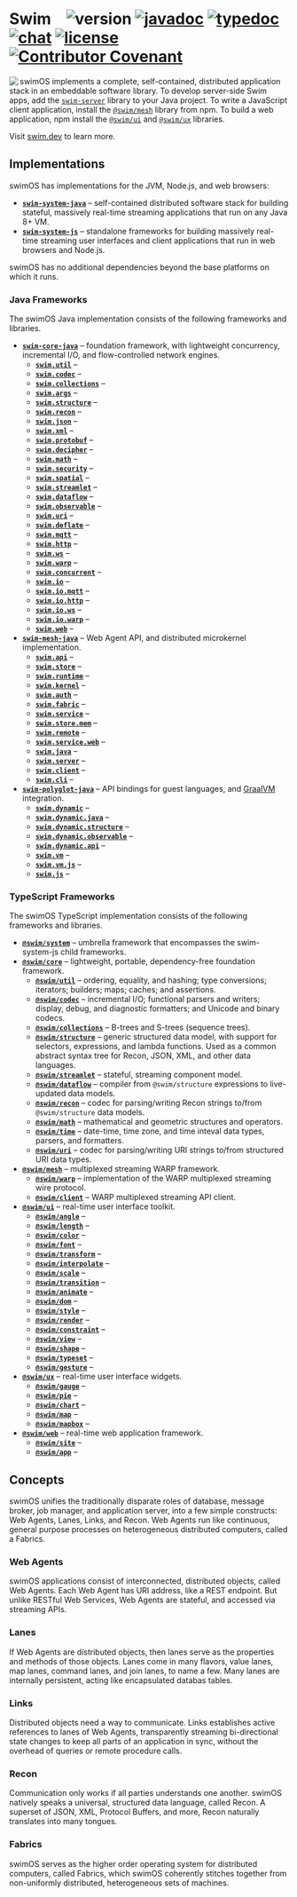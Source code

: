 # Swim &ensp; ![version](https://img.shields.io/github/tag/swimOS/swim.svg?label=version) [![javadoc](https://img.shields.io/badge/doc-JavaDoc-blue.svg)](http://docs.swim.ai/java/latest) [![typedoc](https://img.shields.io/badge/doc-TypeDoc-blue.svg)](http://docs.swim.ai/js/latest) [![chat](https://img.shields.io/badge/chat-Gitter-green.svg)](https://gitter.im/swimos/community) [![license](https://img.shields.io/github/license/swimOS/swim.svg)](https://github.com/swimos/swim/blob/master/LICENSE) [![Contributor Covenant](https://img.shields.io/badge/Contributor%20Covenant-v1.4%20adopted-ff69b4.svg)](code-of-conduct.md)

<a href="https://developer.swim.ai"><img src="https://cdn.swim.ai/images/marlin-blue.svg" align="left"></a>

swimOS implements a complete, self-contained, distributed application stack
in an embeddable software library. To develop server-side Swim apps, add the
[`swim-server`](https://mvnrepository.com/artifact/ai.swim/swim-server) library
to your Java project. To write a JavaScript client application, install the
[`@swim/mesh`](https://www.npmjs.com/package/@swim/mesh) library from npm.
To build a web application, npm install the [`@swim/ui`](https://www.npmjs.com/package/@swim/ui)
and [`@swim/ux`](https://www.npmjs.com/package/@swim/ux) libraries.

Visit [swim.dev](https://swim.dev) to learn more.

## Implementations

swimOS has implementations for the JVM, Node.js, and web browsers:

- [**`swim-system-java`**](swim-system-java) –
  self-contained distributed software stack for building stateful,
  massively real-time streaming applications that run on any Java 8+ VM.
- [**`swim-system-js`**](swim-system-js) –
  standalone frameworks for building massively real-time streaming user
  interfaces and client applications that run in web browsers and Node.js.

swimOS has no additional dependencies beyond the base platforms on which it runs.

### Java Frameworks

The swimOS Java implementation consists of the following frameworks and libraries.

- [**`swim-core-java`**](swim-system-java/swim-core-java) –
  foundation framework, with lightweight concurrency, incremental I/O, and
  flow-controlled network engines.
  - [**`swim.util`**](swim-system-java/swim-core-java/swim.util) –
  - [**`swim.codec`**](swim-system-java/swim-core-java/swim.codec) –
  - [**`swim.collections`**](swim-system-java/swim-core-java/swim.collections) –
  - [**`swim.args`**](swim-system-java/swim-core-java/swim.args) –
  - [**`swim.structure`**](swim-system-java/swim-core-java/swim.structure) –
  - [**`swim.recon`**](swim-system-java/swim-core-java/swim.recon) –
  - [**`swim.json`**](swim-system-java/swim-core-java/swim.json) –
  - [**`swim.xml`**](swim-system-java/swim-core-java/swim.xml) –
  - [**`swim.protobuf`**](swim-system-java/swim-core-java/swim.protobuf) –
  - [**`swim.decipher`**](swim-system-java/swim-core-java/swim.decipher) –
  - [**`swim.math`**](swim-system-java/swim-core-java/swim.math) –
  - [**`swim.security`**](swim-system-java/swim-core-java/swim.security) –
  - [**`swim.spatial`**](swim-system-java/swim-core-java/swim.spatial) –
  - [**`swim.streamlet`**](swim-system-java/swim-core-java/swim.streamlet) –
  - [**`swim.dataflow`**](swim-system-java/swim-core-java/swim.dataflow) –
  - [**`swim.observable`**](swim-system-java/swim-core-java/swim.observable) –
  - [**`swim.uri`**](swim-system-java/swim-core-java/swim.uri) –
  - [**`swim.deflate`**](swim-system-java/swim-core-java/swim.deflate) –
  - [**`swim.mqtt`**](swim-system-java/swim-core-java/swim.mqtt) –
  - [**`swim.http`**](swim-system-java/swim-core-java/swim.http) –
  - [**`swim.ws`**](swim-system-java/swim-core-java/swim.ws) –
  - [**`swim.warp`**](swim-system-java/swim-core-java/swim.warp) –
  - [**`swim.concurrent`**](swim-system-java/swim-core-java/swim.concurrent) –
  - [**`swim.io`**](swim-system-java/swim-core-java/swim.io) –
  - [**`swim.io.mqtt`**](swim-system-java/swim-core-java/swim.io.mqtt) –
  - [**`swim.io.http`**](swim-system-java/swim-core-java/swim.io.http) –
  - [**`swim.io.ws`**](swim-system-java/swim-core-java/swim.io.ws) –
  - [**`swim.io.warp`**](swim-system-java/swim-core-java/swim.io.warp) –
  - [**`swim.web`**](swim-system-java/swim-core-java/swim.web) –
- [**`swim-mesh-java`**](swim-system-java/swim-mesh-java) –
  Web Agent API, and distributed microkernel implementation.
  - [**`swim.api`**](swim-system-java/swim-mesh-java/swim.api) –
  - [**`swim.store`**](swim-system-java/swim-mesh-java/swim.store) –
  - [**`swim.runtime`**](swim-system-java/swim-mesh-java/swim.runtime) –
  - [**`swim.kernel`**](swim-system-java/swim-mesh-java/swim.kernel) –
  - [**`swim.auth`**](swim-system-java/swim-mesh-java/swim.auth) –
  - [**`swim.fabric`**](swim-system-java/swim-mesh-java/swim.fabric) –
  - [**`swim.service`**](swim-system-java/swim-mesh-java/swim.service) –
  - [**`swim.store.mem`**](swim-system-java/swim-mesh-java/swim.store.mem) –
  - [**`swim.remote`**](swim-system-java/swim-mesh-java/swim.remote) –
  - [**`swim.service.web`**](swim-system-java/swim-mesh-java/swim.service.web) –
  - [**`swim.java`**](swim-system-java/swim-mesh-java/swim.java) –
  - [**`swim.server`**](swim-system-java/swim-mesh-java/swim.server) –
  - [**`swim.client`**](swim-system-java/swim-mesh-java/swim.client) –
  - [**`swim.cli`**](swim-system-java/swim-mesh-java/swim.cli) –
- [**`swim-polyglot-java`**](swim-system-java/swim-polyglot-java) –
  API bindings for guest languages, and [GraalVM](https://www.graalvm.org/)
  integration.
  - [**`swim.dynamic`**](swim-system-java/swim-polyglot-java/swim.dynamic) –
  - [**`swim.dynamic.java`**](swim-system-java/swim-polyglot-java/swim.dynamic.java) –
  - [**`swim.dynamic.structure`**](swim-system-java/swim-polyglot-java/swim.dynamic.structure) –
  - [**`swim.dynamic.observable`**](swim-system-java/swim-polyglot-java/swim.dynamic.observable) –
  - [**`swim.dynamic.api`**](swim-system-java/swim-polyglot-java/swim.dynamic.api) –
  - [**`swim.vm`**](swim-system-java/swim-polyglot-java/swim.vm) –
  - [**`swim.vm.js`**](swim-system-java/swim-polyglot-java/swim.vm.js) –
  - [**`swim.js`**](swim-system-java/swim-polyglot-java/swim.js) –

### TypeScript Frameworks

The swimOS TypeScript implementation consists of the following frameworks and libraries.

- [**`@swim/system`**](swim-system-js/@swim/system) –
  umbrella framework that encompasses the swim-system-js child frameworks.
- [**`@swim/core`**](swim-system-js/swim-core-js) –
  lightweight, portable, dependency-free foundation framework.
  - [**`@swim/util`**](swim-system-js/swim-core-js/@swim/util) –
    ordering, equality, and hashing; type conversions; iterators; builders;
    maps; caches; and assertions.
  - [**`@swim/codec`**](swim-system-js/swim-core-js/@swim/codec) –
    incremental I/O; functional parsers and writers; display, debug, and
    diagnostic formatters; and Unicode and binary codecs.
  - [**`@swim/collections`**](swim-system-js/swim-core-js/@swim/collections) –
    B-trees and S-trees (sequence trees).
  - [**`@swim/structure`**](swim-system-js/swim-core-js/@swim/structure) –
    generic structured data model, with support for selectors, expressions,
    and lambda functions.  Used as a common abstract syntax tree for Recon,
    JSON, XML, and other data languages.
  - [**`@swim/streamlet`**](swim-system-js/swim-core-js/@swim/streamlet) –
    stateful, streaming component model.
  - [**`@swim/dataflow`**](swim-system-js/swim-core-js/@swim/dataflow) –
    compiler from `@swim/structure` expressions to live-updated data models.
  - [**`@swim/recon`**](swim-system-js/swim-core-js/@swim/recon) –
    codec for parsing/writing Recon strings to/from `@swim/structure` data models.
  - [**`@swim/math`**](swim-system-js/swim-core-js/@swim/math) –
    mathematical and geometric structures and operators.
  - [**`@swim/time`**](swim-system-js/swim-core-js/@swim/time) –
    date-time, time zone, and time inteval data types, parsers, and formatters.
  - [**`@swim/uri`**](swim-system-js/swim-core-js/@swim/uri) –
    codec for parsing/writing URI strings to/from structured URI data types.
- [**`@swim/mesh`**](swim-system-js/swim-mesh-js) –
  multiplexed streaming WARP framework.
  - [**`@swim/warp`**](swim-system-js/swim-mesh-js/@swim/warp) –
    implementation of the WARP multiplexed streaming wire protocol.
  - [**`@swim/client`**](swim-system-js/swim-mesh-js/@swim/client) –
    WARP multiplexed streaming API client.
- [**`@swim/ui`**](swim-system-js/swim-ui-js) –
  real-time user interface toolkit.
  - [**`@swim/angle`**](swim-system-js/swim-ui-js/@swim/angle) –
  - [**`@swim/length`**](swim-system-js/swim-ui-js/@swim/length) –
  - [**`@swim/color`**](swim-system-js/swim-ui-js/@swim/color) –
  - [**`@swim/font`**](swim-system-js/swim-ui-js/@swim/font) –
  - [**`@swim/transform`**](swim-system-js/swim-ui-js/@swim/transform) –
  - [**`@swim/interpolate`**](swim-system-js/swim-ui-js/@swim/interpolate) –
  - [**`@swim/scale`**](swim-system-js/swim-ui-js/@swim/scale) –
  - [**`@swim/transition`**](swim-system-js/swim-ui-js/@swim/transition) –
  - [**`@swim/animate`**](swim-system-js/swim-ui-js/@swim/animate) –
  - [**`@swim/dom`**](swim-system-js/swim-ui-js/@swim/dom) –
  - [**`@swim/style`**](swim-system-js/swim-ui-js/@swim/style) –
  - [**`@swim/render`**](swim-system-js/swim-ui-js/@swim/render) –
  - [**`@swim/constraint`**](swim-system-js/swim-ui-js/@swim/constraint) –
  - [**`@swim/view`**](swim-system-js/swim-ui-js/@swim/view) –
  - [**`@swim/shape`**](swim-system-js/swim-ui-js/@swim/shape) –
  - [**`@swim/typeset`**](swim-system-js/swim-ui-js/@swim/typeset) –
  - [**`@swim/gesture`**](swim-system-js/swim-ui-js/@swim/gesture) –
- [**`@swim/ux`**](swim-system-js/swim-ux-js) –
  real-time user interface widgets.
  - [**`@swim/gauge`**](swim-system-js/swim-ux-js/@swim/gauge) –
  - [**`@swim/pie`**](swim-system-js/swim-ux-js/@swim/pie) –
  - [**`@swim/chart`**](swim-system-js/swim-ux-js/@swim/chart) –
  - [**`@swim/map`**](swim-system-js/swim-ux-js/@swim/map) –
  - [**`@swim/mapbox`**](swim-system-js/swim-ux-js/@swim/mapbox) –
- [**`@swim/web`**](swim-system-js/swim-web-js) –
  real-time web application framework.
  - [**`@swim/site`**](swim-system-js/swim-web-js/@swim/site) –
  - [**`@swim/app`**](swim-system-js/swim-web-js/@swim/app) –

## Concepts

swimOS unifies the traditionally disparate roles of database, message broker,
job manager, and application server, into a few simple constructs: Web Agents,
Lanes, Links, and Recon.  Web Agents run like continuous, general purpose
processes on heterogeneous distributed computers, called a Fabrics.

### Web Agents
swimOS applications consist of interconnected, distributed objects, called Web
Agents.  Each Web Agent has URI address, like a REST endpoint. But unlike
RESTful Web Services, Web Agents are stateful, and accessed via streaming APIs.

### Lanes
If Web Agents are distributed objects, then lanes serve as the properties and
methods of those objects.  Lanes come in many flavors, value lanes, map lanes,
command lanes, and join lanes, to name a few.  Many lanes are internally
persistent, acting like encapsulated databas tables.

### Links
Distributed objects need a way to communicate.  Links establishes active
references to lanes of Web Agents, transparently streaming bi-directional state
changes to keep all parts of an application in sync, without the overhead of
queries or remote procedure calls.

### Recon
Communication only works if all parties understands one another.  swimOS
natively speaks a universal, structured data language, called Recon. A superset
of JSON, XML, Protocol Buffers, and more, Recon naturally translates into many
tongues.

### Fabrics
swimOS serves as the higher order operating system for distributed computers,
called Fabrics, which swimOS coherently stitches together from non-uniformly
distributed, heterogeneous sets of machines.
